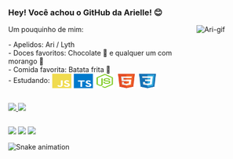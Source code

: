 ### Hey! Você achou o GitHub da Arielle! 😊
<img align="right" alt="Ari-gif" height="120" width="120" src="https://media.discordapp.net/attachments/787457062682099722/872916205760028743/5ip7hf.gif?width=441&height=441">
<p>Um pouquinho de mim:</p>
 - Apelidos: Ari / Lyth</br>
 - Doces favoritos: Chocolate 🍫 e qualquer um com morango 🍓</br>
 - Comida favorita: Batata frita 🍟</br>

  <div style="display: inline_block">
  - Estudando: <img align="center" alt="Ari-Js" height="30" width="40" src="https://raw.githubusercontent.com/devicons/devicon/master/icons/javascript/javascript-plain.svg">
  <img align="center" alt="Ari-Ts" height="30" width="40" src="https://raw.githubusercontent.com/devicons/devicon/master/icons/typescript/typescript-plain.svg">
  <img align="center" alt="Ari-Node" height="30" width="40" src="https://github.com/devicons/devicon/blob/master/icons/nodejs/nodejs-original.svg">
  <img align="center" alt="Ari-HTML" height="30" width="40" src="https://raw.githubusercontent.com/devicons/devicon/master/icons/html5/html5-original.svg">
  <img align="center" alt="Ari-CSS" height="30" width="40" src="https://raw.githubusercontent.com/devicons/devicon/master/icons/css3/css3-original.svg">
</div>
 
##

<div>
  <a href="https://github.com/arielyth">
  <img height="150em" src="https://github-readme-stats.vercel.app/api?username=arielyth&show_icons=true&theme=nightowl&include_all_commits=true&count_private=true"/>
  <img height="150em" src="https://github-readme-stats.vercel.app/api/top-langs/?username=arielyth&layout=compact&langs_count=7&theme=nightowl"/>
</div>
 
 ## 
 
<div>
  <a href="https://instagram.com/arielle.lyth" target="_blank"><img src="https://img.shields.io/badge/-Instagram-%23E4405F?style=for-the-badge&logo=instagram&logoColor=white" target="_blank"></a>
  <a href = "mailto:arielle95@gmail.com"><img src="https://img.shields.io/badge/-Gmail-%23333?style=for-the-badge&logo=gmail&logoColor=white" target="_blank"></a>
  <a href="https://www.linkedin.com/in/arielle-cardoso" target="_blank"><img src="https://img.shields.io/badge/-LinkedIn-%230077B5?style=for-the-badge&logo=linkedin&logoColor=white" target="_blank"></a>
</div>
 
![Snake animation](https://github.com/arielyth/arielyth/blob/output/github-contribution-grid-snake.svg)
